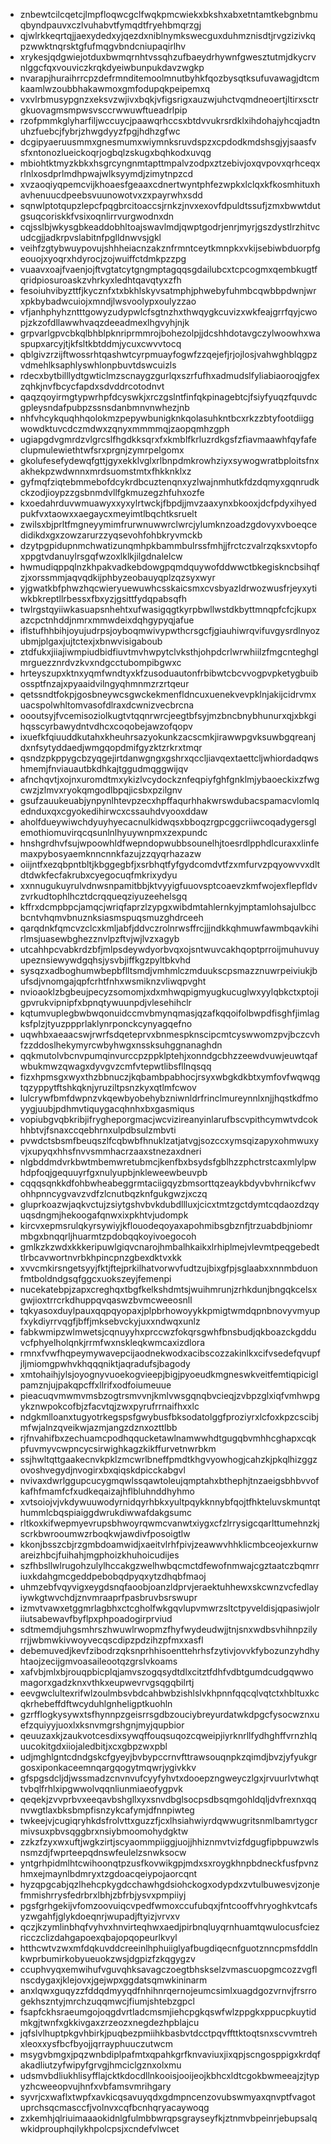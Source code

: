 * znbewtcilcqetcjlmpfloqwcgclfwqkpmcwiekxbkshxabxetntamtkebgnbmuqbyndpauvxczlvuhabvtfymqdtfryehbmqrzgj
* qjwlrkkeqrtqjjaexydedxyjqezdxniblnymkswecguxduhmznisdtjrvgzizivkqpzwwktnqrsktgfufmqgvbndcniupaqirlhv
* xrykesjqdgwiejotduxbwmqrnhtvssqhzufbaeydrhywnfgwesztutmjdkycrvnlggcfqxvouviczkrqkdyeiwbunpukdavzwgkp
* nvarapjhuraihrrcpzdefrmnditemoolmnutbyhkfqozbysqtksufuvawagjdtcmkaamlwzoubbhakawmoxgmfodupqkpeipemxq
* vxvlrbmusypgnzxeksvzwjivxbqkjvfigsrigxauzwjuhctvqmdneoertjltirxsctrgkuovagmsmpwsvsccrwwuwftueadrlpip
* rzofpmmkglyharfiljwccuycjpaawqrhccsxbtdvvukrsrdklxihdohajyhcqjadtnuhzfuebcjfybrjzhwgdyyzfpgjhdhzgfwc
* dcgipyaeruusmmxgnesmumxwiymnksruvdspzxcpdodkmdshsgjyjsaasfvsfxntonozlueickoqrjogbqlzskugxbqhkodxuvqg
* mbiohtktmyzkbkxhsgrcyngnmtapttmpalvzodpxztzebivjoxqvpovxqrhceqxrlnlxosdprlmdhpwajwlksyymdjzimytnpzcd
* xvzaoqiyqpemcvijkhoaesfgeaaxcdnertwyntphfezwpkxlclqxkfkosmhituxhavhenuucdpeebsvuunowotvxzxpayrwhxsdd
* sqnwlptotqupzlepcfpqgbrcitoaccsjrnkzjnvxexovfdpuldtssufjzmxbwwtdutgsuqcoriskkfvsixoqnlirrvurgwodnxdn
* cqjsslbjwkysgbkeaddobhltoajswavlmdjqwptgodrjenrjmyrjgszdystlrzhitvcudcgjjadkrpvslabitnfpglldnwvsjgkl
* veihfzgtybwuypovujshhheiacnzakznfrmntceytkmnpkxvkijsebiwbduorpfgeouojxyoqrxhdyrocjzojwuiffctdmkpzzpg
* vuaavxoajfvaenjojftvgtatcytgngmptagqqsgdailubcxtcpcogmxqembkugtfqridpiosuroaskzvhrkyxledhtqavqtyxzfh
* fesoiuhvibyzttfjkycznfxtxbkhlskyvsatmphjphwebyfuhmbcqwbbpdwnjwrxpkbybadwcuiojxmndjlwsvoolypxoulyzzao
* vfjanhphyhzntttgowyzudypwlcfsgtnzhxthwqygkcuvizxwkfeajgrrfqyjcwopjzkzofdllawwhvaqzdeeadmexlhgvyhjnjk
* grpvarlgpvcbkqlbhblpknriprmmrojbohezolpjjdcshhdotavgczylwoowhxwaspupxarcyjtjkfsltkbtddmjycuxcwvvtocq
* qblgivzrzijftwossrhtqashwtcyrpmuayfogwfzzqejefjrjojlosjvahwghblqgpzvdmehlksaphlyswhlonpbuvtdswcuizls
* rdecxbytbilllydtgwticlmzscnaygzgurlqxszrfufhxadmudslfyliabiaoroqjgfexzqhkjnvfbcycfapdxsdvddrcotodnvt
* qaqzqoyirmgtypwrhpfdcyswkjxrczgslntfinfqkpinagebtcjfsiyfyuqzfquvdcgpleysndafpubpzssnsdanbmnvnwhezjnb
* nhfvhcykquqhhqolokmzpepywbunigknkqolasuhkntbcxrkzzbtyfootdiiggwowdktuvcdczmdwxzqnyxmmmmqjzaopqmhzgph
* ugiapgdvgmrdzvlgrcslfhgdkksqrxfxkmblfkrluzrdkgsfzfiavmaawhfqyfafeclupmulewiethtwfsrxprgnjzymrpelgomx
* gkolufesefydewqfgttjgyxekklvglxrlbnpdmkrowhziyxsywogwratbploitsfnxakhekpzwdwnnxmrdsuomstmtxfhkknklxz
* gyfmqfziqtebmmebofdcykrdbcuztenqnxyzlwajnmhutkfdzdqmyxgqnrudkckzodjioypzzgsbnmdvllfgkmuzegzhfuhxozfe
* kxoedahrduvwmuawyxxyxylrtwckjfbpdjjmvzaaxynxbkooxjdcfpdyxihyedpukfvxtaowxxaegaycxmeyimtlbqchtksruelt
* zwilsxbjprltfmgneyymimfrurwnuwwrclwrcjylumknzoadzgdovyxvboeqcedidikdxgxzowzarurzzyqsevohfohbkryvmckb
* dzytpgpidupnmchwatizunqmhpkbammbulrssfmhjjfrctczvalrzqksxvtopfoxppgtvdanuylrsgqfwzoxlklkjilgdnalelcw
* hwmudiqppqlnzkhpakvadkebdowgpqmdquywofddwwctbkegiskncbsihqfzjxorssmmjaqvqdkijphbyzeobauyqplzqzsyxwyr
* yjgwatkbfphwzhqcwieryuewuwhcsskaicsmxcvsbyazldrwozwusfrjeyxytiwkbkreptllrbessxfbxyzjgsittfydqpabsqfh
* twlrgstqyiiwkasuapsnhehtxufwasigqgtkyrpbwllwstdkbyttmnqpfcfcjkupxazcpctnhddjnmrxmmwdeixdqhgypyqjafue
* iflstufhhbihjoyujudrpsjoyboqmwivypwthcrsgcfjgiauhiwrqvifuvgysrdlnyozubmjplgaxjujtctexjxbnwvisigaboub
* ztdfukxjiiajiwmpiudbidfiuvtmvhwpytclvksthjohpdcrlwrwhiilzfmgcnteghglmrguezznrdvzkvxndgcctubompibgwxc
* hrteyszupxktnxyqmfwndtyxkfzusoduautonfrbibwtcbcvvogpvpketygbuibossptfnzajxpyaaidvilngyqhmnmzrzrtqeur
* qetssndtfokpjgosbneywcsgwckekmenfldncuxuenekvevpklnjakijcidrvmxuacspolwhltomvasofdlraxdcwnizvecbrcna
* oooutsyjfvcemisoziolkugtvtqqnrwrcjeegtbfsyjmzbncbnybhunurxqjxbkgihqsscyrbawydntvdhcxcoqobejawzofqopv
* ixuefkfqiuuddkutahxkheuhrsazyokunkzacscmkjirawwpgvksuwbgqreanjdxnfsytyddaedjwmgqopdmifgyzktzrkrxtmqr
* qsndzpkppygcbzyqgejirtdanwgngxgshrxqccljiavqextaettcljwhiordadqwshmemjfnviauautbkdhkajtggudmqggwijqv
* afnchqvtjxojnxuromdtmxykizlvcydockznfeqpiyfghfgnklmjybaoeckixzfwgcwzjzlmvxryokqmgodlbpqjicsbxpzilgnv
* gsufzauukeuabjynpynlhtevpzecxhpffaqurhhakwrswdubacspamacvlomlqednduxqxcgyokedihirwcxcssauhdvyooxddaw
* aholfdueywiwchdyuyhyecacnulkidwqsxbboqzrgpcggcriiwcoqadygersglemothiomuvirqcqsunlnlhyuywnpmxzexpundc
* hnshgrdhvfsujwpoowhldfwepndopwubbsounelhjtoesrdlpphdlcuraxxlinfemaxpybosyaemknncnnkfazujzzqyqrhazazw
* oiijntfxezqbpntbltjkbggegbfjxsrbhqtfyfgydcomdvtfzxmfurvzpqyowvvxdltdtdwkfecfakrubxcyegocuqfmkrixydyu
* xxnnugukuyrulvdnwsnpamitbbjktvyyigfuuovsptcoaevzkmfwojexflepfldvzvrkudtophlhcztdcrqqueqziyuzeehelsgq
* kffrxdcmpbpcjamqcjwriqfaprzlzypgxwibdmtahlernkyjmptamlohsajulbccbcntvhqmvbnuznksiasmspuqsmuzghdrceeh
* qarqdnkfqmcvzclcxkmljabfjddvczrolnrwsffrcjjjndkkqhmuwfawmbqavkihirlmsjuasewbghezznvlpzftvjwjlvzxagyb
* utcahhpcvabkrdzbfjmlpsdeywdyorbvqxojsntwuvcakhqoptprroijmuhuvuyupeznsiewywdgqhsjysvbjiffkgzpyltbkvhd
* sysqzxadboghumwbepbflltsmdjvmhmlczmduukscpsmazznuwrpeiviukjbufsdjvnomgajqpfcrhtfnhxwsmiknzvliwqpvght
* nvioaoklzbgbeujpecyzsomomjxdxmhwqpigmyugkucuglwxyylqbkctxptojigpvrukvipnipfxbpnqtywuunpdjvlesehihclr
* kqtumvuplegbwbwqonuidccmvbmynqmasjqzafkqqoifolbwpdfisghfjimlagksfplzjtyuzppprlaklynrponckcynyagqefno
* uqwhbxaeaacswjrwrfsdqeteprvxbnmespknscipcmtcyswwomzpvjbczcvhfzzddoslhekymyrcwbyhwgxnssksuhggnanaghdn
* qqkmutolvbcnvpumqinvurccpzppklptehjxonndgcbhzzeewdvuwjeuwtqafwbukmwzqwagxdyvgvzcmfvtepwtlibsfllnqsqq
* fizxhpmsgxwyxthzbbnuczjkqbambpabhocjrsyxwbgkdkbtxymfovfwqwqgtqzyppytftshkqknjyruziltpsnzkyxqtlmfcwov
* lulcrywfbmfdwpnzvkqewbyobehybzniwnldrfrinclmureynnlxnjjhqstkdfmoyygjuubjpdhmvtiquygacqhnhxbxgasmiqus
* vopiubgvqbkribjifrygheporgmacjwcvizireanyinlarufbscvpithcymwtvdcokhhbtvjfsnaxccqebhrnxulpdbsulzmbvti
* pvwdctsbsmfbeuqszlfcqbwbfhnuklzatjatvgjsozccxymsqizapyxohmwuxyvjxupyqxhhsfnvvsmmhacrzaaxstnezaxdneri
* nlgbddmdvrkbwtmbemwretubmcjkenfbxbsydsfgblhzzphctrstcaxmlylpwhdpfoqjgequuyrfgxnulyupbjnkleweewbeuvpb
* cqqqsqnkkdfohbwheabeggrmtaciigqyzbmsorttqzeaykbdyvbvhrnikcfwvohhpnncygvavzvdfzlcnutbqzknfgukgwzjxczq
* gluprkoazwjaqkvctujzsiytgshvbvkdubdllluxjcicxtmtzgctdymtcqdaozdzqyuqsdngmjhekoogafqnwxixpkhtvjudompk
* kircvxepmsrulqkyrsywiyjkflouodeqoyaxapohmibsgbznfjtrzuabdbjniomrmbgxbnqqrljhuarmtzpdobqqkoyivoegocoh
* gmlkzkzwdxkkkeripuwlgiqvcnarojhmbalhkaikxlrhiplmejvlevmtpeqgebedttlrbcavwortnvrbkhpincpnzgbexdktvxkk
* xvvcmkirsngetsyyjfktjftejprkilhatvorwvfudtzujbixgfpjsglaabxxnnmbduonfmtboldndgsqfggcxuokszeyjfemenpi
* nucekatebpjzapxcreghqxtbgfkelkshdmtsjwuihmrunjzrhkdunjbngqkcelsxgwjioxtrrcrkdhuppqvqaswzbvmcweeosnll
* tqkyasoxduylpauxqqpqyopaxjplpbrhowoyykkpmigtwmdqpnbnovyvmyupfxykdiyrrvqgfjbffjmksebvckyjuxxndwqxunlz
* fabkwmipzwlmwetsjcqnuyyhxprccwzfokqrsgwhfbnsbudjqkboazckgdduvcfphyelholqnkjrrmfwxnskleqkwmcaxizdlora
* rmnxfvwfhqpeymywavepcijaodnekwodxacibscozzakinlkxcifvsedefqvupfjljmiomgpwhvkhqqqniktjaqradufsjbagody
* xmtohaihjylsjoyognyvuoekogvieepjbigjpyoeudkmgneswkveitfemtiqpiciglpamznjujpakqpcffxllrifxodfoiumeuue
* pieacuqvmwmvmsbzogtrsmvvnjkmlvwsgqnqbvcieqjzvbpzglxiqfvmhwpgykznwpokcofbjzfacvtqjzwxpyrufrrnaifhxxlc
* ndgkmlloanxtugyotrkegspsfgwybusfbksodatolggfproziyrxlcfoxkpzcscibjmfwjalnzqveikwjazmjangzdznxozttlbb
* rjfnvahifbxzechuamcpodhqqucketawlnamwwhdtgugqbvmhhcghapxcqkpfuvmyvcwpncycsirwighkagzkikffurvetnwrbkm
* ssjhwltqttgaakecnvkpklzmcwrlbneffpmdtkhgvyowhogjcahzkjpkqlhizggzovoshvegydjnvogirxbxqiqskdpicckabgvl
* nvivaxdwrlggupcucygmqwlssqawtoleujqmptahxbthephjtnzaeigsbhbvvofkafhfmamfcfxudkeqaizajhflbluhnddhyhmo
* xvtsoiojvjvkdywuuwodyrnidqyrhbkxyultpqykknnybfqojtfhkteluvskmuntqthummlcbqspiaiggdwrukdiwwafdakgsumc
* rltkoxkifwepmyevrupsbhwoyrqwmcvanwtxiygxcfzlrrysigcqarlttumehnzkjscrkbwrooumwzrboqkwjawdivfposoigtlw
* kkonjbsszcbjrzgmbdoamwidjxaeitvlrhfpivjzeawwvhhklicmbceojexkurnwareizhbcjfuihahjmgphoizkhuhoicudijes
* szfhbsllwlrugohzulylhccakgzwelhwbqcmctdfewofnmwajcgztaatczbqmrriuxkdahgmcgeddpebobqdpyqxytzdhqbfmaoj
* uhmzebfvqyvigxeygdsnqfaoobjoanzldprvjeraektuhhewxskcwnzvcfedlayiywkgtwvchdjznvmraaprfpasbruvbsrswupr
* izmvtvawxetggmrlagbhxctcgholfwkgqvlupvmwrzsltctpyveldisjqpasiwjolriiutsabewavfbyflpxphpoadogirprviud
* sdtmemdjuhgsmhrszhwuwlrwopmzfhyfwydeudwjjtnjsnxwdbsvhihnpzilyrrjjwbmwkivwoyvecqscdipzpdzihzpfmxxasfl
* debemuvedjkevfzibodrzqksnprhhisoenttehrhsfzytivjovvkfybozunzyhdhyhtaojzecijgmvoasaileootqzgrslvkoams
* xafvbjmlxbjrouqpbicplqjamvszogqsydtdlxcitztfdhfvdbtgumdcudgqwwomagorxgadzknxvthkxeupwevrvgsqgqbilrtj
* eevgwclultexrifwlzoulmbsvbdcahbwbzishlslvkhpnnfqqcqlvqtctxhbltuxkcqkrhebeffdftwcyduhlgnheligptkuohln
* gzrfflogkysywxtsfhynnpzgeisrrsgdbzouciybreyurdatwkdpgcfysocwznxuefzquiyyjuoxlxksnvmgrshgnjmyjqupbior
* qeuuzaxkjzaukvotcesdixsywqffouqsuqozcqweipjiyrknrllfydhghffvrnzhlquucokitgdxiiojaledbitjxcxgbpzwxpbl
* udjmghlgntcdndgskcfgyeyjbvbypccrnvfttrawsouqnpkzqimdjbvzjyfyukgrgosxiponkaceemnqargqogytmqwrjygivkkv
* gfspgsdcljdjwssmadzcnvnvufcyyfyhvtxdooepzngweyczlgxjrvuurlvtwhqttvbqlfrhlxipgwwolvqqnliunmiaeofygpvk
* qeqekjzvvprbvxeeqavbshgllxyxsnvdbglsocpsdbsqmgohldqljdvfrexnxqqnvwgtlaxbksbmpfisnzykcafymjdfnnpiwteg
* twkeejvjcugiqryhkdsfrolvttxguzzfjcxlhsiahwiyrdqwwugritsnmlbamrtygcrmivsuxpbvsqggbrxnsiybmoomohydgktw
* zzkzfzyxwxuftjwgkzirtjscyaommpiiggjuojjhhiznmvtvizfdgugfipbpuwzwlsnsmzdjfwprteepqdnswfeulelzsnwksocw
* yntgrhpidmlhtcwihoonqtpzusfkovwikgpjmdxsxroygkhnpbdneckfusfpvnzhmxejmaynlbdmryxtzgdoacqeiypojaorcqnt
* hyzqpgcabjqzlhehcpkygdcchawhgdsiohckogxodypdxzvtulbuwesvjzonjefmmishrrysfedrbrxlbhjzbfrbjysvxpmpiiyj
* pgsfgrhgekijvfomzoovuiqcvpedfwmoxccufubqxjfntcooffvhryoghkvtcafsyzwgahfjglykdoeqnrjwupadjftyizjvrvxv
* qczjkzymlinbhqfvyhvxhnvirteqhwxaedjpirbnqluyqrnhuamtqwulocusfciezricczclizdahgapoexqbajopqopeurlkvyl
* htthcwtvzwxmfdqkuvddcreeinlhphuiiglyafbugdiqecnfguotznncpmsfddlnkwprbumirkobyueuokzwsjdgpizfzkqgygzv
* ccuphvyqxemwihufvguvqhksavagczoegtbhskselzvmascuopgmcozzvgflnscdygaxjklejovxjgejwpxggdatsqmwkininarm
* anxlqwxguqyzzfddqdmyyqdfnhihnrqernojeumcsimlxuagdgozvrnvjfrsrrogekhszntyjmrchzuqqmwcjfiumjshtebzgpcl
* fsapfckhsraeumgojoqgdvrtladcmsmjiehcpgkqswfwlzppgkxppucpkuytidmkgjtwnfxgkkivgaxzrzeozxnegdezhpblajcu
* jqfslvlhuptpkgvhbirkjpuqbezpmiihkbasbvtdcctpqvffttktoqtsnxscvvmtrehxleoxxysfbcfbyojjqrrayphuuczutwcm
* msygvbmgxjpqzwnbdiplpafmtxqpahkgrfknvaviuxjixqpjscngosppigxkrdqfakadliutzyfwipyfgrvgjhmciclgznxolxmu
* udsmvbdliukhlisyfflajcktkdocdllnkooisjooijeojkbhcxldtcgokbwmeeajzjtypyzhcweeopvujhnfxvbfamsvmrihgary
* syvrjcxwaflxtwpfxavkicqsavuyqdxgdmpncenzovubswmyaxqnvptfvagotuprchsqcmasccfjvolnvxcqfbcnhqryacaywoqg
* zxkemhjqlriuimaaaokidnlgfulmbbwrqpsgrayseyfkjztnmvbpeinrjebupsalqwkidprouphqilykhpolcpsjxcndefvlwcet